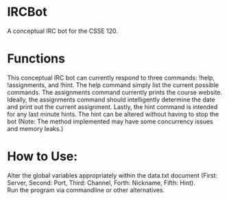 # IRCBot
A conceptual IRC bot for the CSSE 120.

# Functions  
This conceptual IRC bot can currently respond to three commands: !help, !assignments, and !hint. The help command simply list the current possible commands. The assignments command currently prints the course website. Ideally, the assignments command should intelligently determine the date and print out the current assignment. Lastly, the hint command is intended for any last minute hints. The hint can be altered without having to stop the bot (Note: The method implemented may have some concurrency issues and memory leaks.) 

# How to Use:
Alter the global variables appropriately within the data.txt document (First: Server, Second: Port, Third: Channel, Forth: Nickname, Fifth: Hint).  
Run the program via commandline or other alternatives.  
  
